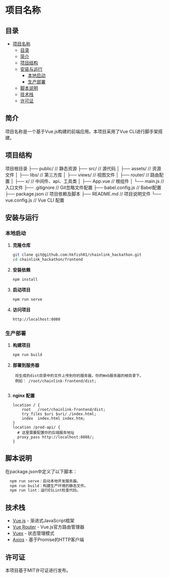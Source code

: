 
# 项目名称

## 目录
- [项目名称](#项目名称)
  - [目录](#目录)
  - [简介](#简介)
  - [项目结构](#项目结构)
  - [安装与运行](#安装与运行)
    - [本地启动](#本地启动)
    - [生产部署](#生产部署)
  - [脚本说明](#脚本说明)
  - [技术栈](#技术栈)
  - [许可证](#许可证)

## 简介
项目名称是一个基于Vue.js构建的前端应用。本项目采用了Vue CLI进行脚手架搭建。

## 项目结构
项目根目录
├── public/ // 静态资源
├── src/ // 源代码
│ ├── assets/ // 资源文件
│ ├── libs/ // 第三方库
│ ├── views/ // 视图文件
│ ├── router/ // 路由配置
│ ├── x/ // 中间件、api、工具类
│ ├── App.vue // 根组件
│ └── main.js // 入口文件
├── .gitignore // Git忽略文件配置
├── babel.config.js // Babel配置
├── package.json // 项目依赖及脚本
├── README.md // 项目说明文件
└── vue.config.js // Vue CLI 配置



## 安装与运行

### 本地启动
1. **克隆仓库**
   ```bash
   git clone git@github.com:hkfish01/chainlink_hackathon.git
   cd chainlink_hackathon/frontend
   ```
   
2. **安装依赖**
   ```bash
   npm install
   ```
   
3. **启动项目**
   ```bash
   npm run serve
   ```
   
4. **访问项目**
   ```bash
   http://localhost:8080
   ```
   
### 生产部署
1. **构建项目**
   ```bash
   npm run build
   ```
   
2. **部署到服务器**
   ```
    将生成的dist目录中的文件上传到你的服务器，你的Web服务器的根目录下。
    例如： /root/chainlink-frontend/dist;
    
   ```
3. **nginx 配置**

    ```
    location / {
        root   /root/chainlink-frontend/dist;
        try_files $uri $uri/ /index.html;
        index  index.html index.htm;
    }
    location /prod-api/ {
      # 这里需要配置你的后端服务地址
      proxy_pass http://localhost:8088/;
    }
    ```

## 脚本说明
 在package.json中定义了以下脚本：
```bash
  npm run serve：启动本地开发服务器。
  npm run build：构建生产环境的静态文件。
  npm run lint：运行ESLint检查代码。
```

## 技术栈
- [Vue.js](https://vuejs.org/) - 渐进式JavaScript框架
- [Vue Router](https://router.vuejs.org/) - Vue.js官方路由管理器
- [Vuex](https://vuex.vuejs.org/) - 状态管理模式
- [Axios](https://axios-http.com/) - 基于Promise的HTTP客户端

## 许可证
本项目基于MIT许可证进行发布。

